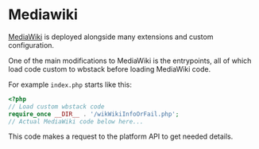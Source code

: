# Mediawiki

[MediaWiki](https://github.com/wbstack/mediawiki) is deployed alongside many extensions and custom configuration.

One of the main modifications to MediaWiki is the entrypoints, all of which load code custom to wbstack before loading MediaWiki code.

For example `index.php` starts like this:

```php
<?php
// Load custom wbstack code
require_once __DIR__ . '/wikWikiInfoOrFail.php';
// Actual MediaWiki code below here...
```

This code makes a request to the platform API to get needed details.